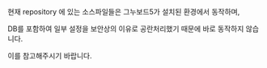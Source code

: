 현재 repository 에 있는 소스파일들은 그누보드5가 설치된 환경에서 동작하며,

DB를 포함하여 일부 설정을 보안상의 이유로 공란처리했기 때문에 바로 동작하지 않습니다.

이를 참고해주시기 바랍니다.
